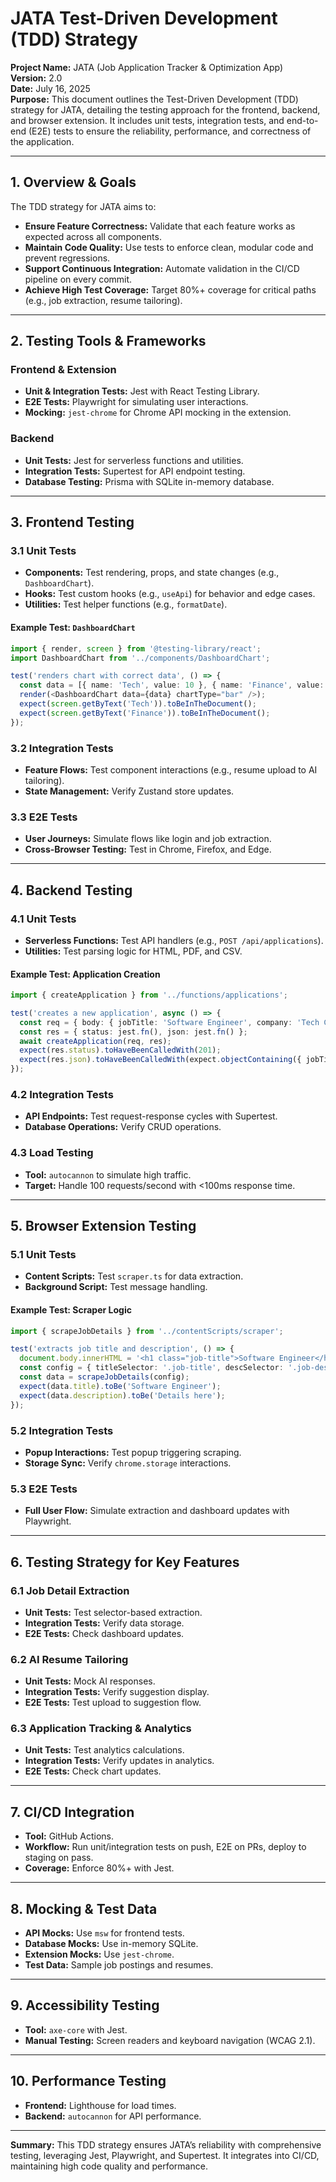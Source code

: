 # JATA Test-Driven Development (TDD) Strategy

**Project Name:** JATA (Job Application Tracker & Optimization App)  
**Version:** 2.0  
**Date:** July 16, 2025  
**Purpose:** This document outlines the Test-Driven Development (TDD) strategy for JATA, detailing the testing approach for the frontend, backend, and browser extension. It includes unit tests, integration tests, and end-to-end (E2E) tests to ensure the reliability, performance, and correctness of the application.

---

## 1. Overview & Goals

The TDD strategy for JATA aims to:
- **Ensure Feature Correctness:** Validate that each feature works as expected across all components.
- **Maintain Code Quality:** Use tests to enforce clean, modular code and prevent regressions.
- **Support Continuous Integration:** Automate validation in the CI/CD pipeline on every commit.
- **Achieve High Test Coverage:** Target 80%+ coverage for critical paths (e.g., job extraction, resume tailoring).

---

## 2. Testing Tools & Frameworks

### Frontend & Extension
- **Unit & Integration Tests:** Jest with React Testing Library.
- **E2E Tests:** Playwright for simulating user interactions.
- **Mocking:** `jest-chrome` for Chrome API mocking in the extension.

### Backend
- **Unit Tests:** Jest for serverless functions and utilities.
- **Integration Tests:** Supertest for API endpoint testing.
- **Database Testing:** Prisma with SQLite in-memory database.

---

## 3. Frontend Testing

### 3.1 Unit Tests
- **Components:** Test rendering, props, and state changes (e.g., `DashboardChart`).
- **Hooks:** Test custom hooks (e.g., `useApi`) for behavior and edge cases.
- **Utilities:** Test helper functions (e.g., `formatDate`).

#### Example Test: `DashboardChart`
```typescript
import { render, screen } from '@testing-library/react';
import DashboardChart from '../components/DashboardChart';

test('renders chart with correct data', () => {
  const data = [{ name: 'Tech', value: 10 }, { name: 'Finance', value: 20 }];
  render(<DashboardChart data={data} chartType="bar" />);
  expect(screen.getByText('Tech')).toBeInTheDocument();
  expect(screen.getByText('Finance')).toBeInTheDocument();
});
```

### 3.2 Integration Tests
- **Feature Flows:** Test component interactions (e.g., resume upload to AI tailoring).
- **State Management:** Verify Zustand store updates.

### 3.3 E2E Tests
- **User Journeys:** Simulate flows like login and job extraction.
- **Cross-Browser Testing:** Test in Chrome, Firefox, and Edge.

---

## 4. Backend Testing

### 4.1 Unit Tests
- **Serverless Functions:** Test API handlers (e.g., `POST /api/applications`).
- **Utilities:** Test parsing logic for HTML, PDF, and CSV.

#### Example Test: Application Creation
```typescript
import { createApplication } from '../functions/applications';

test('creates a new application', async () => {
  const req = { body: { jobTitle: 'Software Engineer', company: 'Tech Co' } };
  const res = { status: jest.fn(), json: jest.fn() };
  await createApplication(req, res);
  expect(res.status).toHaveBeenCalledWith(201);
  expect(res.json).toHaveBeenCalledWith(expect.objectContaining({ jobTitle: 'Software Engineer' }));
});
```

### 4.2 Integration Tests
- **API Endpoints:** Test request-response cycles with Supertest.
- **Database Operations:** Verify CRUD operations.

### 4.3 Load Testing
- **Tool:** `autocannon` to simulate high traffic.
- **Target:** Handle 100 requests/second with <100ms response time.

---

## 5. Browser Extension Testing

### 5.1 Unit Tests
- **Content Scripts:** Test `scraper.ts` for data extraction.
- **Background Script:** Test message handling.

#### Example Test: Scraper Logic
```typescript
import { scrapeJobDetails } from '../contentScripts/scraper';

test('extracts job title and description', () => {
  document.body.innerHTML = '<h1 class="job-title">Software Engineer</h1><div class="job-description">Details here</div>';
  const config = { titleSelector: '.job-title', descSelector: '.job-description' };
  const data = scrapeJobDetails(config);
  expect(data.title).toBe('Software Engineer');
  expect(data.description).toBe('Details here');
});
```

### 5.2 Integration Tests
- **Popup Interactions:** Test popup triggering scraping.
- **Storage Sync:** Verify `chrome.storage` interactions.

### 5.3 E2E Tests
- **Full User Flow:** Simulate extraction and dashboard updates with Playwright.

---

## 6. Testing Strategy for Key Features

### 6.1 Job Detail Extraction
- **Unit Tests:** Test selector-based extraction.
- **Integration Tests:** Verify data storage.
- **E2E Tests:** Check dashboard updates.

### 6.2 AI Resume Tailoring
- **Unit Tests:** Mock AI responses.
- **Integration Tests:** Verify suggestion display.
- **E2E Tests:** Test upload to suggestion flow.

### 6.3 Application Tracking & Analytics
- **Unit Tests:** Test analytics calculations.
- **Integration Tests:** Verify updates in analytics.
- **E2E Tests:** Check chart updates.

---

## 7. CI/CD Integration

- **Tool:** GitHub Actions.
- **Workflow:** Run unit/integration tests on push, E2E on PRs, deploy to staging on pass.
- **Coverage:** Enforce 80%+ with Jest.

---

## 8. Mocking & Test Data

- **API Mocks:** Use `msw` for frontend tests.
- **Database Mocks:** Use in-memory SQLite.
- **Extension Mocks:** Use `jest-chrome`.
- **Test Data:** Sample job postings and resumes.

---

## 9. Accessibility Testing

- **Tool:** `axe-core` with Jest.
- **Manual Testing:** Screen readers and keyboard navigation (WCAG 2.1).

---

## 10. Performance Testing

- **Frontend:** Lighthouse for load times.
- **Backend:** `autocannon` for API performance.

---

**Summary:** This TDD strategy ensures JATA’s reliability with comprehensive testing, leveraging Jest, Playwright, and Supertest. It integrates into CI/CD, maintaining high code quality and performance.